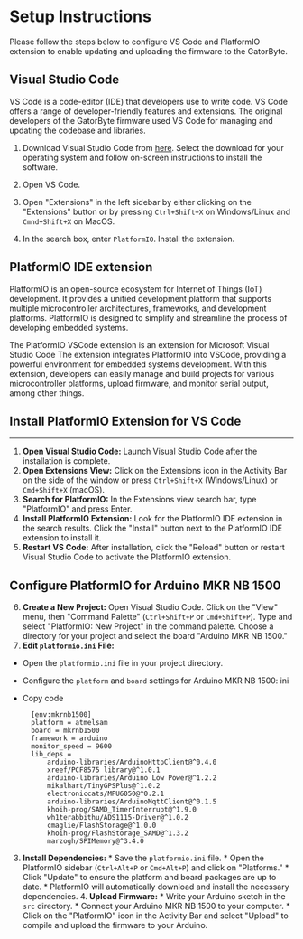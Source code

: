 # Setup Instructions

Please follow the steps below to configure VS Code and PlatformIO extension to enable updating and uploading the firmware to the GatorByte.

##  Visual Studio Code
VS Code is a code-editor (IDE) that developers use to write code. VS Code offers a range of developer-friendly features and extensions. The original developers of the GatorByte firmware used VS Code for managing and updating the codebase and libraries.

1. Download Visual Studio Code from [here](https://code.visualstudio.com/Download). Select the download for your operating system and follow on-screen instructions to install the software.
2. Open VS Code.
3. Open "Extensions" in the left sidebar by either clicking on the "Extensions" button or by pressing ``Ctrl+Shift+X`` on Windows/Linux and ``Cmnd+Shift+X`` on MacOS.

4. In the search box, enter ``PlatformIO``. Install the extension.

## PlatformIO IDE extension
  
PlatformIO is an open-source ecosystem for Internet of Things (IoT) development. It provides a unified development platform that supports multiple microcontroller architectures, frameworks, and development platforms. PlatformIO is designed to simplify and streamline the process of developing embedded systems.

The PlatformIO VSCode extension is an extension for Microsoft Visual Studio Code The extension integrates PlatformIO into VSCode, providing a powerful environment for embedded systems development. With this extension, developers can easily manage and build projects for various microcontroller platforms, upload firmware, and monitor serial output, among other things.

## Install PlatformIO Extension for VS Code 
---------------------------------------- 
1. **Open Visual Studio Code:** 
Launch Visual Studio Code after the installation is complete. 
2. **Open Extensions View:** 
Click on the Extensions icon in the Activity Bar on the side of the window or press `Ctrl+Shift+X` (Windows/Linux) or `Cmd+Shift+X` (macOS). 
3. **Search for PlatformIO:**
In the Extensions view search bar, type "PlatformIO" and press Enter. 
4. **Install PlatformIO Extension:**
Look for the PlatformIO IDE extension in the search results. Click the "Install" button next to the PlatformIO IDE extension to install it. 
5. **Restart VS Code:** 
After installation, click the "Reload" button or restart Visual Studio Code to activate the PlatformIO extension. 

Configure PlatformIO for Arduino MKR NB 1500 
-------------------------------------------- 
6. **Create a New Project:**
Open Visual Studio Code. Click on the "View" menu, then "Command Palette" (`Ctrl+Shift+P` or `Cmd+Shift+P`). Type and select "PlatformIO: New Project" in the command palette. Choose a directory for your project and select the board "Arduino MKR NB 1500." 
7. **Edit `platformio.ini` File:** 
* Open the `platformio.ini` file in your project directory. 
* Configure the `platform` and `board` settings for Arduino MKR NB 1500: ini
* Copy code 

        [env:mkrnb1500] 
        platform = atmelsam 
        board = mkrnb1500
        framework = arduino
        monitor_speed = 9600
        lib_deps =
	        arduino-libraries/ArduinoHttpClient@^0.4.0
	        xreef/PCF8575 library@^1.0.1 
	        arduino-libraries/Arduino Low Power@^1.2.2
	        mikalhart/TinyGPSPlus@^1.0.2
	        electroniccats/MPU6050@^0.2.1
	        arduino-libraries/ArduinoMqttClient@^0.1.5
	        khoih-prog/SAMD_TimerInterrupt@^1.9.0
	        wh1terabbithu/ADS1115-Driver@^1.0.2
	        cmaglie/FlashStorage@^1.0.0
	        khoih-prog/FlashStorage_SAMD@^1.3.2
	        marzogh/SPIMemory@^3.4.0
   
    

3. **Install Dependencies:** * Save the `platformio.ini` file. * Open the PlatformIO sidebar (`Ctrl+Alt+P` or `Cmd+Alt+P`) and click on "Platforms." * Click "Update" to ensure the platform and board packages are up to date. * PlatformIO will automatically download and install the necessary dependencies. 4. **Upload Firmware:** * Write your Arduino sketch in the `src` directory. * Connect your Arduino MKR NB 1500 to your computer. * Click on the "PlatformIO" icon in the Activity Bar and select "Upload" to compile and upload the firmware to your Arduino.
